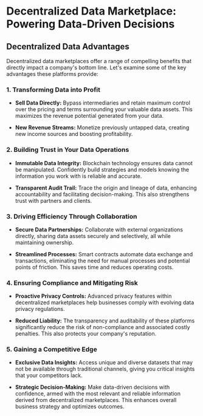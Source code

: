 # Decentralized Data Marketplace: Powering Data-Driven Decisions

## Decentralized Data Advantages

Decentralized data marketplaces offer a range of compelling benefits that directly impact a company's bottom line. Let's examine some of the key advantages these platforms provide:

### 1. Transforming Data into Profit

- **Sell Data Directly:** Bypass intermediaries and retain maximum control over the pricing and terms surrounding your valuable data assets. This maximizes the revenue potential generated from your data.

- **New Revenue Streams:** Monetize previously untapped data, creating new income sources and boosting profitability.

### 2. Building Trust in Your Data Operations

- **Immutable Data Integrity:** Blockchain technology ensures data cannot be manipulated. Confidently build strategies and models knowing the information you work with is reliable and accurate.

- **Transparent Audit Trail:** Trace the origin and lineage of data, enhancing accountability and facilitating decision-making. This also strengthens trust with partners and clients.

### 3. Driving Efficiency Through Collaboration

- **Secure Data Partnerships:** Collaborate with external organizations directly, sharing data assets securely and selectively, all while maintaining ownership.

- **Streamlined Processes:** Smart contracts automate data exchange and transactions, eliminating the need for manual processes and potential points of friction. This saves time and reduces operating costs.

### 4. Ensuring Compliance and Mitigating Risk

- **Proactive Privacy Controls:** Advanced privacy features within decentralized marketplaces help businesses comply with evolving data privacy regulations.

- **Reduced Liability:** The transparency and auditability of these platforms significantly reduce the risk of non-compliance and associated costly penalties. This also protects your company's reputation.

### 5. Gaining a Competitive Edge

- **Exclusive Data Insights:** Access unique and diverse datasets that may not be available through traditional channels, giving you critical insights that your competitors lack.

- **Strategic Decision-Making:** Make data-driven decisions with confidence, armed with the most relevant and reliable information derived from decentralized marketplaces. This enhances overall business strategy and optimizes outcomes.
